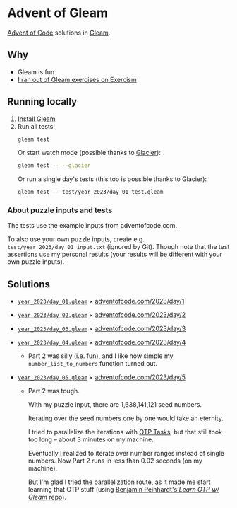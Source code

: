 # Advent of Gleam

[Advent of Code](https://adventofcode.com/) solutions in [Gleam](https://gleam.run/).

## Why

- Gleam is fun
- [I ran out of Gleam exercises on Exercism](https://exercism.org/profiles/mtsknn/solutions?track_slug=gleam)

## Running locally

1. [Install Gleam](https://gleam.run/getting-started/installing/)
2. Run all tests:
   ```sh
   gleam test
   ```
   Or start watch mode
   (possible thanks to [Glacier](https://github.com/inoas/glacier)):
   ```sh
   gleam test -- --glacier
   ```
   Or run a single day's tests
   (this too is possible thanks to Glacier):
   ```sh
   gleam test -- test/year_2023/day_01_test.gleam
   ```

### About puzzle inputs and tests

The tests use the example inputs from adventofcode.com.

To also use your own puzzle inputs,
create e.g. `test/year_2023/day_01_input.txt` (ignored by Git).
Though note that the test assertions use my personal results
(your results will be different with your own puzzle inputs).

## Solutions

- [`year_2023/day_01.gleam`](./src/year_2023/day_01.gleam) × [adventofcode.com/2023/day/1](https://adventofcode.com/2023/day/1)
- [`year_2023/day_02.gleam`](./src/year_2023/day_02.gleam) × [adventofcode.com/2023/day/2](https://adventofcode.com/2023/day/2)
- [`year_2023/day_03.gleam`](./src/year_2023/day_03.gleam) × [adventofcode.com/2023/day/3](https://adventofcode.com/2023/day/3)
- [`year_2023/day_04.gleam`](./src/year_2023/day_04.gleam) × [adventofcode.com/2023/day/4](https://adventofcode.com/2023/day/4)
  - Part 2 was silly (i.e. fun),
    and I like how simple my `number_list_to_numbers` function turned out.
- [`year_2023/day_05.gleam`](./src/year_2023/day_05.gleam) × [adventofcode.com/2023/day/5](https://adventofcode.com/2023/day/5)

  - Part 2 was tough.

    With my puzzle input,
    there are 1,638,141,121 seed numbers.

    Iterating over the seed numbers one by one would take an eternity.

    I tried to parallelize the iterations with [OTP Tasks](https://github.com/gleam-lang/otp),
    but that still took too long –
    about 3 minutes on my machine.

    Eventually I realized to iterate over number ranges instead of single numbers.
    Now Part 2 runs in less than 0.02 seconds (on my machine).

    But I'm glad I tried the parallelization route,
    as it made me start learning that OTP stuff
    (using [Benjamin Peinhardt's _Learn OTP w/ Gleam_ repo](https://github.com/bcpeinhardt/learn_otp_with_gleam)).
